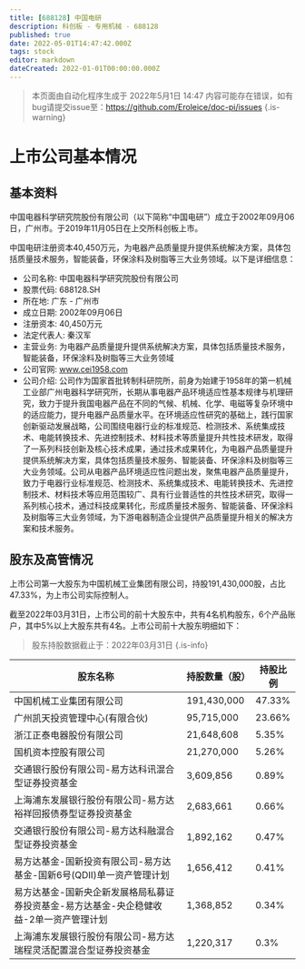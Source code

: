 ```yaml
---
title: [688128] 中国电研
description: 科创板 - 专用机械 - 688128
published: true
date: 2022-05-01T14:47:42.000Z
tags: stock
editor: markdown
dateCreated: 2022-01-01T00:00:00.000Z
---
```


> 本页面由自动化程序生成于 2022年5月1日 14:47
> 内容可能存在错误，如有bug请提交issue至：https://github.com/Eroleice/doc-pi/issues
{.is-warning}

# 上市公司基本情况

## 基本资料

中国电器科学研究院股份有限公司（以下简称“中国电研”）成立于2002年09月06日，广州市。于2019年11月05日在上交所科创板上市。

中国电研注册资本40,450万元，为电器产品质量提升提供系统解决方案，具体包括质量技术服务，智能装备，环保涂料及树脂等三大业务领域。以下是详细信息：

- 公司名称: 中国电器科学研究院股份有限公司
- 股票代码: 688128.SH
- 所在地: 广东 - 广州市
- 成立日期: 2002年09月06日
- 注册资本: 40,450万元
- 法定代表人: 秦汉军
- 主营业务: 为电器产品质量提升提供系统解决方案，具体包括质量技术服务，智能装备，环保涂料及树脂等三大业务领域
- 公司官网: www.cei1958.com
- 公司介绍: 公司作为国家首批转制科研院所，前身为始建于1958年的第一机械工业部广州电器科学研究所，长期从事电器产品环境适应性基本规律与机理研究，致力于提升我国电器产品在不同的气候、机械、化学、电磁等复杂环境中的适应能力，提升电器产品质量水平。在环境适应性研究的基础上，践行国家创新驱动发展战略，公司围绕电器行业的标准规范、检测技术、系统集成技术、电能转换技术、先进控制技术、材料技术等质量提升共性技术研发，取得了一系列科技创新及核心技术成果，通过技术成果转化，为电器产品质量提升提供系统解决方案，具体包括质量技术服务、智能装备、环保涂料及树脂等三大业务领域。公司从电器产品环境适应性问题出发，聚焦电器产品质量提升，致力于电器行业标准规范、检测技术、系统集成技术、电能转换技术、先进控制技术、材料技术等应用范围较广、具有行业普适性的共性技术研究，取得一系列核心技术，通过科技成果转化，形成质量技术服务、智能装备、环保涂料及树脂等三大业务领域，为下游电器制造企业提供产品质量提升相关的解决方案和技术服务。


## 股东及高管情况

上市公司第一大股东为中国机械工业集团有限公司，持股191,430,000股，占比47.33%，为上市公司实际控制人。

截至2022年03月31日，上市公司的前十大股东中，共有4名机构股东，6个产品账户，其中5%以上大股东共有4名。上市公司前十大股东明细如下：

> 股东持股数据截止于：2022年03月31日
{.is-info}

| 股东名称 | 持股数量（股） | 持股比例 |
| --- | --- | --- |
| 中国机械工业集团有限公司 | 191,430,000 | 47.33% |
| 广州凯天投资管理中心(有限合伙) | 95,715,000 | 23.66% |
| 浙江正泰电器股份有限公司 | 21,648,608 | 5.35% |
| 国机资本控股有限公司 | 21,270,000 | 5.26% |
| 交通银行股份有限公司-易方达科讯混合型证券投资基金 | 3,609,856 | 0.89% |
| 上海浦东发展银行股份有限公司-易方达裕祥回报债券型证券投资基金 | 2,683,661 | 0.66% |
| 交通银行股份有限公司-易方达科融混合型证券投资基金 | 1,892,162 | 0.47% |
| 易方达基金-国新投资有限公司-易方达基金-国新6号(QDII)单一资产管理计划 | 1,656,412 | 0.41% |
| 易方达基金-国新央企新发展格局私募证券投资基金-易方达基金-央企稳健收益-2单一资产管理计划 | 1,368,852 | 0.34% |
| 上海浦东发展银行股份有限公司-易方达瑞程灵活配置混合型证券投资基金 | 1,220,317 | 0.3% |




